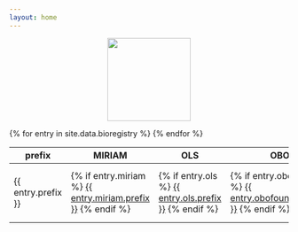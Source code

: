 ```yaml
---
layout: home
---
```

<p align="center">
  <img src="https://raw.githubusercontent.com/cthoyt/bioregistry/main/docs/source/logo.png" height="150">
</p>

<table>
<thead>
<tr>
    <th>prefix</th>
    <th>MIRIAM</th>
    <th>OLS</th>
    <th>OBO</th>
    <th>Wikidata</th>
</tr>
</thead>
<tbody>
{% for entry in site.data.bioregistry %}
    <tr>
        <td>{{ entry.prefix }}</td>
        <td>
            {% if entry.miriam %}
                <a href="https://identifiers.org/MIR:{{ entry.miriam.id }}">{{ entry.miriam.prefix }}</a>
            {% endif %}        
        </td>
        <td>
            {% if entry.ols %}
            <a href="https://www.ebi.ac.uk/ols/ontologies/{{ entry.ols.prefix }}">{{ entry.ols.prefix }}</a>
            {% endif %}
        </td>
        <td>
            {% if entry.obofoundry %}
            <a href="http://www.obofoundry.org/ontology/{{ entry.obofoundry.prefix }}.html">{{ entry.obofoundry.prefix }}</a>
            {% endif %}
        </td>
        <td>
            {% if entry.wikidata.property %}
            <a href="https://www.wikidata.org/wiki/Property:{{ entry.wikidata.property }}">{{ entry.wikidata.property }}</a>
            {% endif %}
        </td>
    </tr>
{% endfor %}
</tbody>
</table>
